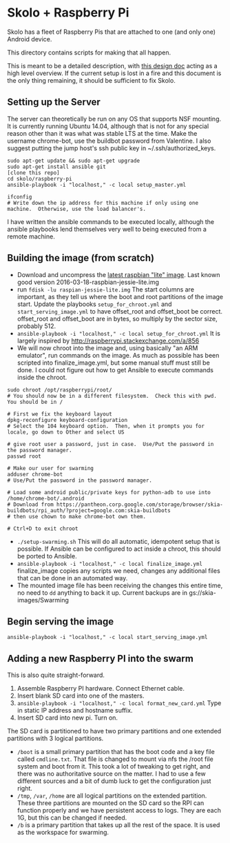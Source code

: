 # Skolo + Raspberry Pi

Skolo has a fleet of Raspberry Pis that are attached to one (and only one) Android device.

This directory contains scripts for making that all happen.

This is meant to be a detailed description, with [this design doc](https://docs.google.com/document/d/1bbEfQSZvAk5yIpq4Ey1gGgGQscdO9KB0Jfe962XcowA/edit#)
acting as a high level overview.  If the current setup is lost in a fire and this document is the
only thing remaining, it should be sufficient to fix Skolo.

## Setting up the Server
The server can theoretically be run on any OS that supports NSF mounting.
It is currently running Ubuntu 14.04, although that is not for any special reason other than it was
what was stable LTS at the time.
Make the username chrome-bot, use the buildbot password from Valentine.
I also suggest putting the jump host's ssh public key in ~/.ssh/authorized_keys.

```
sudo apt-get update && sudo apt-get upgrade
sudo apt-get install ansible git
[clone this repo]
cd skolo/raspberry-pi
ansible-playbook -i "localhost," -c local setup_master.yml

ifconfig
# Write down the ip address for this machine if only using one machine.  Otherwise, use the load balancer's.
```

I have written the ansible commands to be executed locally, although the ansible playbooks lend
themselves very well to being executed from a remote machine.


## Building the image (from scratch)
  - Download and uncompress the [latest raspbian "lite" image](https://www.raspberrypi.org/downloads/raspbian/).  Last known good version 2016-03-18-raspbian-jessie-lite.img
  - run `fdisk -lu raspian-jessie-lite.img`  The start columns are important, as they tell us where the boot and root partitions of the image start.  Update the playbooks `setup_for_chroot.yml` and `start_serving_image.yml` to have offset_root and offset_boot be correct.  offset_root and offset_boot are in bytes, so multiply by the sector size, probably 512.
  - `ansible-playbook -i "localhost," -c local setup_for_chroot.yml`  It is largely inspired by http://raspberrypi.stackexchange.com/a/856
  - We will now chroot into the image and, using basically "an ARM emulator", run commands on the image.  As much as possible has been scripted into finalize_image.yml, but some manual stuff must still be done.  I could not figure out how to get Ansible to execute commands inside the chroot.

```
sudo chroot /opt/raspberrypi/root/
# You should now be in a different filesystem.  Check this with pwd.  You should be in /

# First we fix the keyboard layout
dpkg-reconfigure keyboard-configuration
# Select the 104 keyboard option.  Then, when it prompts you for locale, go down to Other and select US

# give root user a password, just in case.  Use/Put the password in the password manager.
passwd root

# Make our user for swarming
adduser chrome-bot
# Use/Put the password in the password manager.

# Load some android public/private keys for python-adb to use into /home/chrome-bot/.android
# Download from https://pantheon.corp.google.com/storage/browser/skia-buildbots/rpi_auth/?project=google.com:skia-buildbots
# then use chown to make chrome-bot own them.

# Ctrl+D to exit chroot
```
  - `./setup-swarming.sh`  This will do all automatic, idempotent setup that is possible.  If Ansible can be configured to act inside a chroot, this should be ported to Ansible.
  - `ansible-playbook -i "localhost," -c local finalize_image.yml`  finalize_image copies any scripts we need, changes any additional files that can be done in an automated way.
  - The mounted image file has been receiving the changes this entire time, no need to `dd` anything to back it up.  Current backups are in gs://skia-images/Swarming

## Begin serving the image
`ansible-playbook -i "localhost," -c local start_serving_image.yml`

## Adding a new Raspberry PI into the swarm
This is also quite straight-forward.
 1. Assemble Raspberry PI hardware.  Connect Ethernet cable.
 2. Insert blank SD card into one of the masters.
 3. `ansible-playbook -i "localhost," -c local format_new_card.yml`  Type in static IP address and hostname suffix.
 4. Insert SD card into new pi.  Turn on.

The SD card is partitioned to have two primary partitions and one extended partitions with 3 logical partitions.
 - `/boot` is a small primary partition that has the boot code and a key file called `cmdline.txt`.  That file is changed to mount via nfs the /root file system and boot from it.  This took a lot of tweaking to get right, and there was no authoritative source on the matter.  I had to use a few different sources and a bit of dumb luck to get the configuration just right.
 - `/tmp`, `/var`, `/home` are all logical partitions on the extended partition.  These three partitions are mounted on the SD card so the RPI can function properly and we have persistent access to logs. They are each 1G, but this can be changed if needed.
 - `/b` is a primary partition that takes up all the rest of the space.  It is used as the workspace for swarming.
